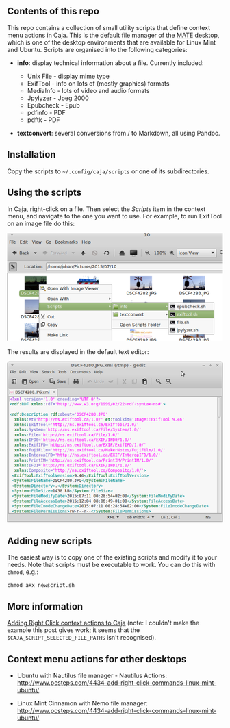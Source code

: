 ## Contents of this repo

This repo contains a collection of small utility scripts that define context menu actions in Caja. This is the default file manager of the [MATE](http://mate-desktop.com/) desktop, which is one of the desktop environments that are available for Linux Mint and Ubuntu. Scripts are organised into the following categories:

* **info**: display technical information about a file. Currently included:
    * Unix File - display mime type
    * ExifTool - info on lots of (mostly graphics) formats
    * MediaInfo - lots of video and audio formats
    * Jpylyzer - Jpeg 2000
    * Epubcheck - Epub
    * pdfinfo - PDF
    * pdftk - PDF

* **textconvert**: several conversions from / to Markdown, all using Pandoc.

## Installation

Copy the scripts to `~/.config/caja/scripts` or one of its subdirectories.

## Using the scripts

In Caja, right-click on a file. Then select the *Scripts* item in the context menu, and navigate to the one you want to use. For example, to run ExifTool on an image file do this:

![](./caja-context-example1.png)

The results are displayed in the default text editor:

![](./exif-output.png)

## Adding new scripts

The easiest way is to copy one of the existing scripts and modify it to your needs. Note that scripts must be executable to work. You can do this with `chmod`, e.g.:

    chmod a+x newscript.sh

## More information

[Adding Right Click context actions to Caja](http://www.ethanjoachimeldridge.info/tech-blog/caja-exifstrip-context-action) (note: I couldn't make the example this post gives work; it seems that the `$CAJA_SCRIPT_SELECTED_FILE_PATHS` isn't recognised).

## Context menu actions for other desktops

* Ubuntu with Nautilus file manager - Nautilus Actions:
<http://www.pcsteps.com/4434-add-right-click-commands-linux-mint-ubuntu/>

* Linux Mint Cinnamon with Nemo file manager:
<http://www.pcsteps.com/4434-add-right-click-commands-linux-mint-ubuntu/>
  